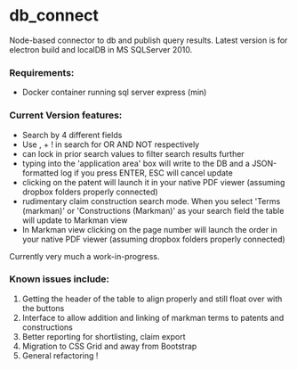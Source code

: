 # db_connect
Node-based connector to db and publish query results. Latest version is for electron build and localDB in MS SQLServer 2010.

### Requirements:
* Docker container running sql server express (min)

### Current Version features:
* Search by 4 different fields
* Use , + ! in search for OR AND NOT respectively
* can lock in prior search values to filter search results further
* typing into the 'application area' box will write to the DB and a JSON-formatted log if you press ENTER, ESC will cancel update
* clicking on the patent will launch it in your native PDF viewer (assuming dropbox folders properly connected)
* rudimentary claim construction search mode. When you select 'Terms (markman)' or 'Constructions (Markman)' as your search field the table will update to Markman view
* In Markman view clicking on the page number will launch the order in your native PDF viewer (assuming dropbox folders properly connected)

Currently very much a work-in-progress.

### Known issues include:
1. Getting the header of the table to align properly and still float over with the buttons
2. Interface to allow addition and linking of markman terms to patents and constructions
3. Better reporting for shortlisting, claim export
4. Migration to CSS Grid and away from Bootstrap
5. General refactoring !
